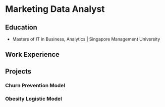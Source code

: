 # Marketing Data Analyst

## Education
- Masters of IT in Business, Analytics | Singapore Management University

## Work Experience

## Projects
### Churn Prevention Model
### Obesity Logistic Model
